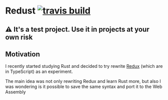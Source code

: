 # Redust [![travis build](https://img.shields.io/travis/MadMed677/redust.svg?style=flat-square)](https://travis-ci.org/MadMed677/redust)

## :warning: It's a test project. Use it in projects at your own risk

## Motivation
I recently started studying Rust and decided to try rewrite [Redux](https://redux.js.org/) (which are in TypeScript) 
as an 
experiment.

The main idea was not only rewriting Redux and learn Rust more, but also I was wondering is it possible
to save the same syntax and port it to the Web Assembly
